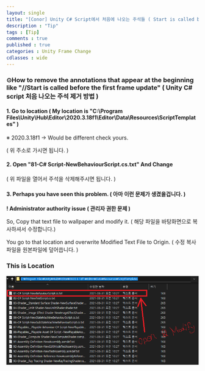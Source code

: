 ```yaml
---
layout: single
title: "[Conor] Unity C# Script에서 처음에 나오는 주석들 ( Start is called before the first frame update ) 제거하는 방법. ( How to delete Start is called before the first frame update in Unity C# Script ) "
description : "Tip"
tags : [Tip]
comments : true
published : true
categories : Unity Frame Change
cdlasses : wide
---
```


### ⊙How to remove the annotations that appear at the beginning like "//Start is called before the first frame update" ( Unity C# script 처음 나오는 주석 제거 방법 )

#### 1. Go to location ( My location is "C:\Program Files\Unity\Hub\Editor\2020.3.18f1\Editor\Data\Resources\ScriptTemplates" )

※ 2020.3.18f1 -> Would be different check yours.

( 위 주소로 가시면 됩니다. )

#### 2. Open "81-C# Script-NewBehaviourScript.cs.txt" And Change

( 위 파일을 열어서 주석을 삭제해주시면 됩니다. )

#### 3. Perhaps you have seen this problem. ( 아마 이런 문제가 생겼을겁니다. )

**! Administrator authority issue ( 관리자 권한 문제 )**

So, Copy that text file to wallpaper and modify it. ( 해당 파일을 바탕화면으로 복사하셔서 수정합니다.)

You go to that location and overwrite Modified Text File to Origin. ( 수정 복사파일을 원본파일에 덮어씁니다. )



### This is Location

![location](https://github.com/ConorAnsicOh/conoransicoh.github.io/blob/master/_images/2022-03-25/OPEN&MODIFY.png?raw=true)